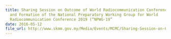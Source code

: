 ```yaml
---
title: Sharing Session on Outcome of World Radiocommunication Conference 2015
  and Formation of the National Preparatory Working Group for World
  Radiocommunication Conference 2019 (“NPWG-19”
date: 2016-05-12
file_url: http://www.skmm.gov.my/Media/Events/MCMC/Sharing-Session-on-Outcome-of-World-Radiocommunica.aspx
---
```



